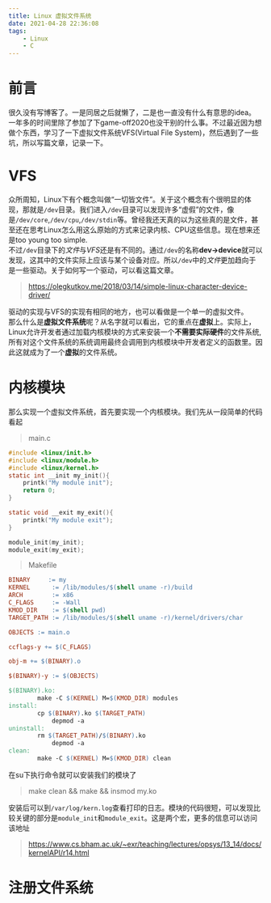 ```yaml
---
title: Linux 虚拟文件系统
date: 2021-04-28 22:36:08
tags: 
    - Linux
    - C
---
```


# 前言
很久没有写博客了。一是同居之后就懒了，二是也一直没有什么有意思的idea。一年多的时间里除了参加了下game-off2020也没干别的什么事。不过最近因为想做个东西，学习了一下虚拟文件系统VFS(Virtual File System)，然后遇到了一些坑，所以写篇文章，记录一下。

# VFS
众所周知，Linux下有个概念叫做“一切皆文件”。关于这个概念有个很明显的体现，那就是`/dev`目录。我们进入`/dev`目录可以发现许多“虚假”的文件，像是`/dev/core`,`/dev/cpu`,`/dev/stdin`等。曾经我还天真的以为这些真的是文件，甚至还在思考Linux怎么用这么原始的方式来记录内核、CPU这些信息。现在想来还是too young too simple.  
不过`/dev`目录下的*文件*与*VFS*还是有不同的。通过`/dev`的名称**dev->device**就可以发现，这其中的文件实际上应该与某个设备对应。所以`/dev`中的*文件*更加趋向于是一些驱动。关于如何写一个驱动，可以看这篇文章。

>https://olegkutkov.me/2018/03/14/simple-linux-character-device-driver/

驱动的实现与VFS的实现有相同的地方，也可以看做是一个单一的虚拟文件。  
那么什么是**虚拟文件系统**呢？从名字就可以看出，它的重点在**虚拟**上。实际上，Linux允许开发者通过加载内核模块的方式来安装一个**不需要实际硬件**的文件系统,所有对这个文件系统的系统调用最终会调用到内核模块中开发者定义的函数里。因此这就成为了一个**虚拟**的文件系统。

# 内核模块
那么实现一个虚拟文件系统，首先要实现一个内核模块。我们先从一段简单的代码看起
>main.c
```C
#include <linux/init.h>
#include <linux/module.h>
#include <linux/kernel.h>
static int __init my_init(){
    printk("My module init");
    return 0;
} 

static void __exit my_exit(){
    printk("My module exit");
}

module_init(my_init);
module_exit(my_exit);
```
>Makefile
```Makefile
BINARY     := my
KERNEL      := /lib/modules/$(shell uname -r)/build
ARCH        := x86
C_FLAGS     := -Wall
KMOD_DIR    := $(shell pwd)
TARGET_PATH := /lib/modules/$(shell uname -r)/kernel/drivers/char

OBJECTS := main.o

ccflags-y += $(C_FLAGS)

obj-m += $(BINARY).o

$(BINARY)-y := $(OBJECTS)

$(BINARY).ko:
	    make -C $(KERNEL) M=$(KMOD_DIR) modules
install:
	    cp $(BINARY).ko $(TARGET_PATH)
	        depmod -a
uninstall:
	    rm $(TARGET_PATH)/$(BINARY).ko
	        depmod -a
clean:
	    make -C $(KERNEL) M=$(KMOD_DIR) clean
```
在su下执行命令就可以安装我们的模块了
> make clean && make && insmod my.ko

安装后可以到`/var/log/kern.log`查看打印的日志。模块的代码很短，可以发现比较关键的部分是`module_init`和`module_exit`。这是两个宏，更多的信息可以访问该地址

> https://www.cs.bham.ac.uk/~exr/teaching/lectures/opsys/13_14/docs/kernelAPI/r14.html

# 注册文件系统

